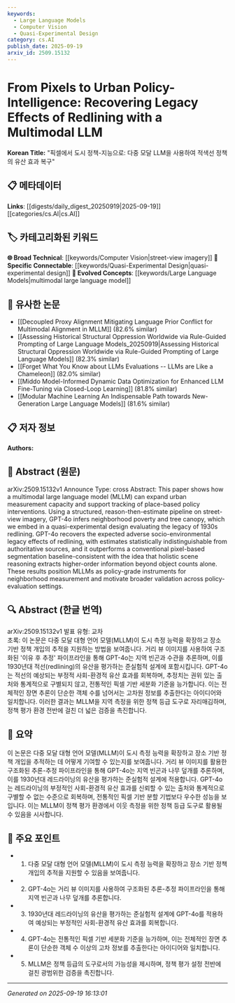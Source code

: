 ```yaml
---
keywords:
  - Large Language Models
  - Computer Vision
  - Quasi-Experimental Design
category: cs.AI
publish_date: 2025-09-19
arxiv_id: 2509.15132
---
```


<!-- KEYWORD_LINKING_METADATA:
{
  "processed_timestamp": "2025-09-22 21:42:53.099089",
  "vocabulary_version": "1.0",
  "selected_keywords": [
    "Large Language Models",
    "Computer Vision",
    "Quasi-Experimental Design"
  ],
  "rejected_keywords": [
    "Socio-environmental Legacy Effects"
  ],
  "similarity_scores": {
    "Large Language Models": 0.88,
    "Computer Vision": 0.8,
    "Quasi-Experimental Design": 0.82
  },
  "extraction_method": "AI_prompt_based",
  "budget_applied": true
}
-->


# From Pixels to Urban Policy-Intelligence: Recovering Legacy Effects of Redlining with a Multimodal LLM

**Korean Title:** "픽셀에서 도시 정책-지능으로: 다중 모달 LLM을 사용하여 적색선 정책의 유산 효과 복구"

## 📋 메타데이터

**Links**: [[digests/daily_digest_20250919|2025-09-19]]   [[categories/cs.AI|cs.AI]]

## 🏷️ 카테고리화된 키워드
**🌐 Broad Technical**: [[keywords/Computer Vision|street-view imagery]]
**🔗 Specific Connectable**: [[keywords/Quasi-Experimental Design|quasi-experimental design]]
**🚀 Evolved Concepts**: [[keywords/Large Language Models|multimodal large language model]]

## 🔗 유사한 논문
- [[Decoupled Proxy Alignment Mitigating Language Prior Conflict for Multimodal Alignment in MLLM]] (82.6% similar)
- [[Assessing Historical Structural Oppression Worldwide via Rule-Guided Prompting of Large Language Models_20250919|Assessing Historical Structural Oppression Worldwide via Rule-Guided Prompting of Large Language Models]] (82.3% similar)
- [[Forget What You Know about LLMs Evaluations -- LLMs are Like a Chameleon]] (82.0% similar)
- [[Middo Model-Informed Dynamic Data Optimization for Enhanced LLM Fine-Tuning via Closed-Loop Learning]] (81.8% similar)
- [[Modular Machine Learning An Indispensable Path towards New-Generation Large Language Models]] (81.6% similar)

## 📋 저자 정보

**Authors:** 

## 📄 Abstract (원문)

arXiv:2509.15132v1 Announce Type: cross 
Abstract: This paper shows how a multimodal large language model (MLLM) can expand urban measurement capacity and support tracking of place-based policy interventions. Using a structured, reason-then-estimate pipeline on street-view imagery, GPT-4o infers neighborhood poverty and tree canopy, which we embed in a quasi-experimental design evaluating the legacy of 1930s redlining. GPT-4o recovers the expected adverse socio-environmental legacy effects of redlining, with estimates statistically indistinguishable from authoritative sources, and it outperforms a conventional pixel-based segmentation baseline-consistent with the idea that holistic scene reasoning extracts higher-order information beyond object counts alone. These results position MLLMs as policy-grade instruments for neighborhood measurement and motivate broader validation across policy-evaluation settings.

## 🔍 Abstract (한글 번역)

arXiv:2509.15132v1 발표 유형: 교차  
초록: 이 논문은 다중 모달 대형 언어 모델(MLLM)이 도시 측정 능력을 확장하고 장소 기반 정책 개입의 추적을 지원하는 방법을 보여줍니다. 거리 뷰 이미지를 사용하여 구조화된 '이유 후 추정' 파이프라인을 통해 GPT-4o는 지역 빈곤과 수관을 추론하며, 이를 1930년대 적선(redlining)의 유산을 평가하는 준실험적 설계에 포함시킵니다. GPT-4o는 적선의 예상되는 부정적 사회-환경적 유산 효과를 회복하며, 추정치는 권위 있는 출처와 통계적으로 구별되지 않고, 전통적인 픽셀 기반 세분화 기준을 능가합니다. 이는 전체적인 장면 추론이 단순한 객체 수를 넘어서는 고차원 정보를 추출한다는 아이디어와 일치합니다. 이러한 결과는 MLLM을 지역 측정을 위한 정책 등급 도구로 자리매김하며, 정책 평가 환경 전반에 걸친 더 넓은 검증을 촉진합니다.

## 📝 요약

이 논문은 다중 모달 대형 언어 모델(MLLM)이 도시 측정 능력을 확장하고 장소 기반 정책 개입을 추적하는 데 어떻게 기여할 수 있는지를 보여줍니다. 거리 뷰 이미지를 활용한 구조화된 추론-추정 파이프라인을 통해 GPT-4o는 지역 빈곤과 나무 덮개를 추론하며, 이를 1930년대 레드라이닝의 유산을 평가하는 준실험적 설계에 적용합니다. GPT-4o는 레드라이닝의 부정적인 사회-환경적 유산 효과를 신뢰할 수 있는 출처와 통계적으로 구별할 수 없는 수준으로 회복하며, 전통적인 픽셀 기반 분할 기법보다 우수한 성능을 보입니다. 이는 MLLM이 정책 평가 환경에서 이웃 측정을 위한 정책 등급 도구로 활용될 수 있음을 시사합니다.

## 🎯 주요 포인트

- 1. 다중 모달 대형 언어 모델(MLLM)이 도시 측정 능력을 확장하고 장소 기반 정책 개입의 추적을 지원할 수 있음을 보여줍니다.

- 2. GPT-4o는 거리 뷰 이미지를 사용하여 구조화된 추론-추정 파이프라인을 통해 지역 빈곤과 나무 덮개를 추론합니다.

- 3. 1930년대 레드라이닝의 유산을 평가하는 준실험적 설계에 GPT-4o를 적용하여 예상되는 부정적인 사회-환경적 유산 효과를 회복합니다.

- 4. GPT-4o는 전통적인 픽셀 기반 세분화 기준을 능가하며, 이는 전체적인 장면 추론이 단순한 객체 수 이상의 고차 정보를 추출한다는 아이디어와 일치합니다.

- 5. MLLM은 정책 등급의 도구로서의 가능성을 제시하며, 정책 평가 설정 전반에 걸친 광범위한 검증을 촉진합니다.

---

*Generated on 2025-09-19 16:13:01*